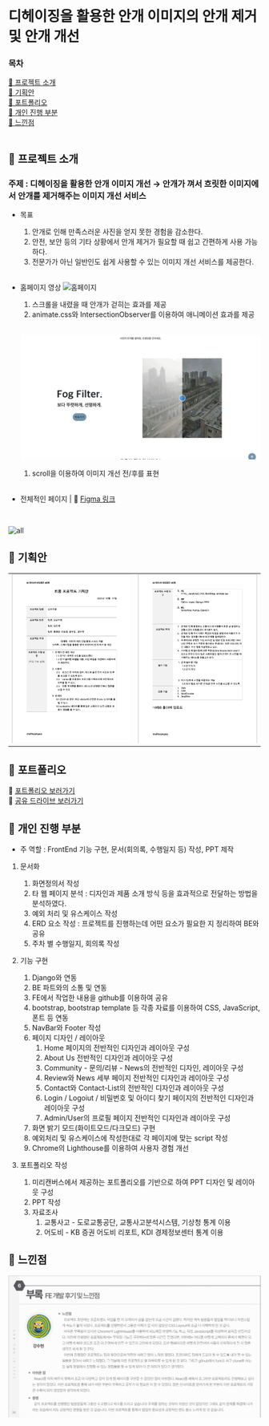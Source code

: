 # 디헤이징을 활용한 안개 이미지의 안개 제거 및 안개 개선

### 목차

[📌 프로젝트 소개](#📌-프로젝트-소개)<br>
[📌 기획안](#📌-기획안)<br>
[📌 포트폴리오](#📌-포트폴리오)<br>
[📌 개인 진행 부분](#📌-개인-진행-부분)<br>
[📌 느낀점](#📌-느낀점)<br>
<br>

## 📌 프로젝트 소개

### 주제 : 디헤이징을 활용한 안개 이미지 개선 &rarr; 안개가 껴서 흐릿한 이미지에서 안개를 제거해주는 이미지 개선 서비스

- 목표
  1. 안개로 인해 만족스러운 사진을 얻지 못한 경험을 감소한다.
  2. 안전, 보안 등의 기타 상황에서 안개 제거가 필요할 때 쉽고 간편하게 사용 가능하다.
  3. 전문가가 아닌 일반인도 쉽게 사용할 수 있는 이미지 개선 서비스를 제공한다.
     <br><br>
- 홈페이지 영상
  ![홈페이지](./image/home.gif)

  1. 스크롤을 내렸을 때 안개가 걷히는 효과를 제공
  2. animate.css와 IntersectionObserver를 이용하여 애니메이션 효과를 제공
     <br><br>

  ![scroller](./image/scroller.gif)

  1. scroll을 이용하여 이미지 개선 전/후를 표현
   <br><br>

- 전체적인 페이지 | 📎 [Figma 링크](https://www.figma.com/file/MItQzj2MSCrGYqj0XcLl0k/%EC%95%88%EA%B0%9C?type=design&node-id=0%3A1&mode=design&t=koiWtBhCr8oWvvKS-1)
<br>

  ![all](./image/안개.png)
  


## 📌 기획안
<table>
<tr>
<td>
<img src="./image/기획안1.png">
</td>
<td>
<img src="./image/기획안2.png">
</td>
</tr>
</table>

## 📌 포트폴리오
📎 [포트폴리오 보러가기](https://www.miricanvas.com/v/12p6qhb)<br>
📎 [공유 드라이브 보러가기](https://drive.google.com/drive/folders/1d3XtKARP9co6z6e4jxyTxbgWYlBZhqEI?usp=sharing)

## 📌 개인 진행 부분
* 주 역할 : FrontEnd 기능 구현, 문서(회의록, 수행일지 등) 작성, PPT 제작
1. 문서화
   1. 화면정의서 작성
   2. 타 웹 페이지 분석 : 디자인과 제품 소개 방식 등을 효과적으로 전달하는 방법을 분석하였다.
   3. 예외 처리 및 유스케이스 작성
   4. ERD 요소 작성 : 프로젝트를 진행하는데 어떤 요소가 필요한 지 정리하여 BE와 공유
   5. 주차 별 수행일지, 회의록 작성

2. 기능 구현
   1. Django와 연동
   2. BE 파트와의 소통 및 연동
   3. FE에서 작업한 내용을 github를 이용하여 공유
   4. bootstrap, bootstrap template 등 각종 자료를 이용하여 CSS, JavaScript, 폰트 등 연동
   5. NavBar와 Footer 작성
   6. 페이지 디자인 / 레이아웃
      1. Home 페이지의 전반적인 디자인과 레이아웃 구성
      2. About Us 전반적인 디자인과 레이아웃 구성
      3. Community - 문의/리뷰 - News의 전반적인 디자인, 레이아웃 구성
      4.  Review와 News 세부 페이지 전반적인 디자인과 레이아웃 구성
      5.  Contact와 Contact-List의 전반적인 디자인과 레이아웃 구성
      6.  Login / Logoiut / 비밀번호 및 아이디 찾기 페이지의 전반적인 디자인과 레이아웃 구성
      7.  Admin/User의 프로필 페이지 전반적인 디자인과 레이아웃 구성
   7. 화면 밝기 모드(화이트모드/다크모드) 구현
   8. 예외처리 및 유스케이스에 작성한대로 각 페이지에 맞는 script 작성
   9. Chrome의 Lighthouse를 이용하여 사용자 경험 개선
   
3. 포트폴리오 작성
   1. 미리캔버스에서 제공하는 포트폴리오를 기반으로 하여 PPT 디자인 및 레이아웃 구성
   2. PPT 작성
   3. 자료조사
      1. 교통사고 - 도로교통공단, 교통사고분석시스템, 기상청 통계 이용
      2. 어도비 - KB 증권 어도비 리포트, KDI 경제정보센터 통계 이용

## 📌 느낀점
![느낀점](./image/느낀점.png)